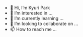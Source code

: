 - 👋 Hi, I’m Kyuri Park
- 👀 I’m interested in ...
- 🌱 I’m currently learning ...
- 💞️ I’m looking to collaborate on ...
- 📫 How to reach me ...

<!---
staycuriousn/staycuriousn is a ✨ special ✨ repository because its `README.md` (this file) appears on your GitHub profile.
You can click the Preview link to take a look at your changes.
--->
